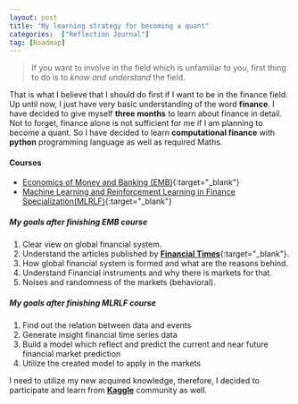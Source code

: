 ```yaml
---
layout: post
title: "My learning strategy for becoming a quant"
categories:  ["Reflection Journal"]
tag: [Roadmap]
---
```


> If you want to involve in  the field which is unfamiliar to you, first thing to do is to *know and understand* the field.

That is what I believe that I should do first if I want to be in the finance field. Up until now, I just have very basic understanding of the word **finance**. I have decided to give myself **three months** to learn  about finance in detail. Not to forget, finance alone is not sufficient for me if I am planning to become a quant. So I have decided to learn **computational finance** with **python** programming language as well as required Maths.
<!-- more -->
#### Courses
* [Economics of Money and Banking (EMB)](https://www.coursera.org/learn/money-banking){:target="_blank"}
* [Machine Learning and Reinforcement Learning in Finance Specialization(MLRLF)](https://www.coursera.org/specializations/machine-learning-reinforcement-finance){:target="_blank"}

##### My goals after finishing EMB course
1. Clear view on global financial system.
2. Understand the articles published by [**Financial Times**](https://www.ft.com/){:target="_blank"}.
3. How global financial system is formed and what are the reasons behind.
4. Understand Financial instruments and why there is markets for that.
5. Noises and randomness of the markets (behavioral).

##### My goals after finishing MLRLF course
1. Find out the relation between data and events
2. Generate insight financial time series data
3. Build a model which reflect and predict the current and near future financial market prediction
4. Utilize the created model to apply in the markets


I need to utilize my new acquired knowledge, therefore, I decided to participate and learn from [**Kaggle**](https://www.kaggle.com/) community as well.
